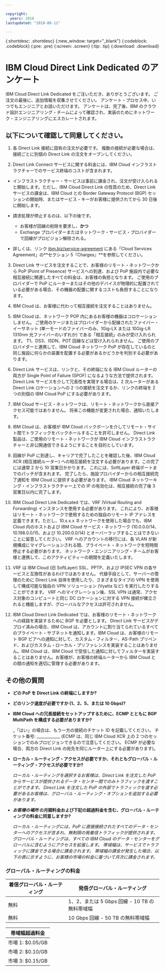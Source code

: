 ```yaml
---

copyright:
  years: 2018
lastupdated: "2018-06-11"

---
```


{:shortdesc: .shortdesc}
{:new_window: target="_blank"}
{:codeblock: .codeblock}
{:pre: .pre}
{:screen: .screen}
{:tip: .tip}
{:download: .download}

# IBM Cloud Direct Link Dedicated のアンケート

IBM Cloud Direct Link Dedicated をご注いただき、ありがとうございます。 ご注文の最後に、追加情報を収集させてください。 アンケート・プロセス中、いつでもエンジニアとお話いただけます。 アンケートは、完了後、IBM のクラウド設計エンジニアリング・チームによって確認され、実装のためにネットワーク・エンジニアリングにエスカレートされます。

## 以下について確認して同意してください。

1. 各 Direct Link 接続に固有の注文が必要です。 複数の接続が必要な場合は、接続ごとに別個の Direct Link の注文をオープンしてください。

2. Direct Link Connect サービスに関する料金には、IBM Cloud インフラストラクチャーでのサービス終端のコストが含まれます。 

 * インフラストラクチャー・サービスは事前に課金され、注文が受け入られると開始します。ただし、IBM Cloud Direct Link の性質のため、Direct Link サービスの課金は、IBM Cloud との Border Gateway Protocol (BGP) セッションの開始時、またはサービス・キーがお客様に提供されてから 30 日後に開始します。 

 * 請求処理が停止するのは、以下の後です。
   * お客様が回線の削除を要求し、**かつ** 
   * Exchange プロバイダーまたはネットワーク・サービス・プロバイダーで回線がプロビジョン解除される。
  * 詳しくは、リンク [ibm.biz/service-agreement](ibm.biz/service-agreement) にある「Cloud Services Agreement」の**セクション 5『Charges』**を参照してください。

3. Direct Link サービスを注文することで、お客様のリモート・ネットワークから PoP (Point of Presence) サービスへの到達、および PoP 施設内で必要な相互接続に関連したすべての料金は、お客様の負担となります。 ご使用のプロバイダーで PoP にルーターまたはその他のデバイスが物理的に配置されている必要がある場合、その機器の配置に関するコストも負担することになります。

4. IBM Cloud は、お客様に代わって相互接続を注文することはありません。

5. IBM Cloud は、ネットワーク POP 内にあるお客様の機器はコロケーションしません。 ご使用のケージまたはプロバイダーから配線されたファイバー・イーサネット (単一モードのファイバーのみ、1Gig-LX または 10Gig-LR 1310nm 光ファイバーのいずれか) である「相互接続」のみが受け入れられます。 T1、DS3、ISDN、POT 回線などは受け入れられません。 ご使用のプロバイダーと連携して、IBM Cloud ネットワーク PoP が存在しているのと同じ施設に何らかの装置を配置する必要があるかどうかを判別する必要があります。

6. Direct Link サービスは、リンクと、その終端になる IBM Cloud ルーターの両方が Single Point of Failure (SPOF) になるような方法で提供されます。 Direct Link サービスを介して冗長性を実現する場合は、2 次ルーターがある Direct Link ロケーションへの 2 つの接続を注文するか、リンクの終端を 2 つの別個の IBM Cloud PoP にする必要があります。

7. IBM Cloud サービス・ネットワークは、リモート・ネットワークから直接アクセス可能ではありません。 将来この機能が変更された場合、通知いたします。

8. IBM Cloud は、お客様が IBM Cloud バックボーンを介してリモート・サイト間でトラフィックをバックホールすることを許可しません。 Direct Link 製品は、ご使用のリモート・ネットワークが IBM Cloud インフラストラクチャーと非公開通信できるようにすることを目的としています。

9. 回線が PoP に到達し、キャリアで完了したことを確認した後、IBM Cloud XCR (相互接続ルーター) への相互接続を注文する必要があります。この完了には通常 2 から 10 営業日かかります。 これには、SoftLayer 終端ポートまでのパッチが含まれます。 完了したら、施設プロバイダーからの相互接続完了通知を IBM Cloud に提供する必要があります。 IBM Cloud ネットワーキング・インフラストラクチャー上での IP の有効化は、相互接続の完了後 3 営業日以内に完了します。

10. IBM Cloud Direct Link Dedicated では、VRF (Virtual Routing and Forwarding) インスタンスを使用する必要があります。 これにより、お客様はリモート・ネットワークで使用するための独自のリモート IP アドレスを定義できます。ただし、10.x.x.x ネットワークを使用した場合でも、IBM Cloud 内のホストおよび IBM Cloud サービス・ネットワーク (10.0.0.0/14、10.198.0.0/15、および 10.200.0.0/14) とオーバーラップすることはできないことに留意してください。 VRF へのアカウントの移行には、各 VLAN が新規構成にマイグレーションされる間、プライベート・ネットワークを短時間停止する必要があります。 ネットワーク・エンジニアリング・チームがお客様と連携して、このアクティビティーの期間を定義いたします。

11. VRF は IBM Cloud (旧 SoftLayer) SSL、PPTP、および IPSEC VPN の各サービスと互換性があるわけではありません。 代替手段として、サーバーの管理のために Direct Link 自体を使用したり、さまざまなタイプの VPN を使用して構成可能な独自の VPN ソリューション (Vyatta など) を実行したりすることができます。 VRF へのマイグレーション後、SSL VPN は通常、アクセス対象のコンピュートと同じ DC ロケーションに対する VPN 接続が確立されると機能しますが、グローバルなアクセスは許可されません。

12. IBM Cloud Direct Link Dedicated では、お客様のリモート・ネットワークへの経路を実装するために BGP を必要とします。 Direct Link サービスがデプロイ済みの場合、IBM Cloud は、アカウントに割り当てられているすべてのプライベート・サブネットを通知します。IBM Cloud は、お客様のリモート BGP ピアへの通知に対して、カスタム・フィルター、AS-Path プリベンド、およびカスタム・ローカル・プリファレンスを実装することはありません。IBM Cloud は、IBM Cloud で受信した通知に対してフィルターを実装することはありません。お客様が、お客様の終端ルーターから IBM Cloud との間の通知を適切に管理する必要があります。

## その他の質問

* **どの PoP を Direct Link の終端にしますか?**

* **どのリンク速度が必要ですか (1、2、5、または 10 Gbps)?**

* **IBM Cloud への冗長接続をセットアップするために、ECMP とともに BGP MultiPath を構成する必要がありますか?**  

    _「はい」の場合は、もう一方の接続のチケット ID を記載してください。 チケット番号: ____________ (ECMP は、同じ IBM Cloud XCR 上の 2 つのセッションでのみプロビジョンできるので注意してください。  ECMP が必要な場合、両方の Direct Link の宛先を同じルーター上にする必要があります)。

* **ローカル・ルーティング・アクセスが必要ですか、それともグローバル・ルーティング・アクセスが必要ですか?**

    _ローカル・ルーティングを選択するお客様は、Direct Link を注文した PoP からサービスが提供されるデータ・センター間でのみトラフィックを渡すことができます。 Direct Link を注文した PoP の外部でトラフィックを渡す必要があるお客様は、グローバル・ルーティング・オプションを追加する必要があります。_

* **_お客様の場所_ の月額料金および下記の超過料金を含む、グローバル・ルーティングの料金に同意しますか?**

    _ローカル・ルーティングには、PoP に直接接続されたすべてのデータ・センターへのアクセスが含まれ、無制限の発着信トラフィックが提供されます。 グローバル・ルーティングは、すべての IBM Cloud のデータ・センターをグローバルに含むようにアクセスを拡張します。 帯域幅は、サービスでトラフィックに課金できる場合に課金されます。 帯域幅の課金が発生した場合、以下の表に示すように、お客様の市場の料金に基づいて月次に課金されます。_


### グローバル・ルーティングの料金

| 着信グローバル・ルーティング | 発信グローバル・ルーティング |
|---|---|
| 無料 | 1、2、または 5 Gbps 回線 - 10 TB の無料帯域幅 |
| 無料 | 10 Gbps 回線 - 50 TB の無料帯域幅 |


| 帯域幅超過料金 |
|---|
| 市場 1: $0.05/GB |
| 市場 2: $0.10/GB |
| 市場 3: $0.15/GB |
